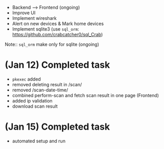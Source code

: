 * Backend --> Frontend (ongoing)
* Improve UI
* Implement wireshark
* Alert on new devices & Mark home devices
* Implement sqlite3 (use `sql_orm`: https://github.com/crabcatcher0/sql_Crab)

Note:: `sql_orm` make only for sqlite (ongoing)

#####
# (Jan 12) Completed task
- `pkexec` added
- removed deleting result in /scan/
- removed /scan-date-time/
- combined perform-scan and fetch scan result in one page (Frontend)
- added ip validation
- download scan result
# (Jan 15) Completed task
- automated setup and run
####